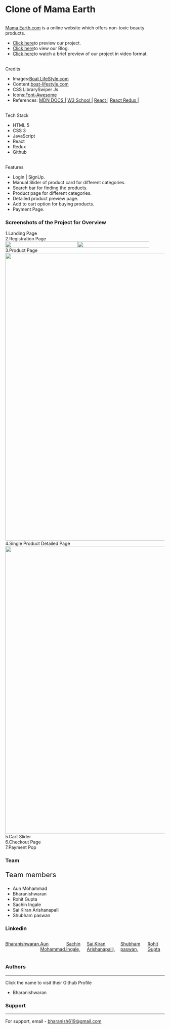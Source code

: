<h1>Clone of Mama Earth</h1>
    <img src="https://cdn-images-1.medium.com/max/1040/1*StPsEPuvTr08P69H4XpX-w.png" alt="">
    <p><a href="https://mamaearth.in/">Mama Earth.com</a> is a online website which offers non-toxic beauty products.</p>
    <ul>
        <li><a href="https://clone-mamaearth.netlify.app/">Click here</a><span>to preview our project.</span></li>
        <li><a href="https://medium.com/@rg15697/a-new-experience-with-cloning-of-mamaearth-website-fbffb55767aa">Click here</a><span>to view our Blog.</span></li>
        <li><a href="">Click here</a><span>to watch a brief preview of our project in video format.</span></li>
    </ul>
<!--     <img src="https://cdn.shopify.com/s/files/1/0057/8938/4802/files/Boat-Logo_200x_200x_f9c79bf9-9c9a-477d-ab6a-7c889a1f2f70_170x.png?v=1646731229" alt=""> -->
    <br>
    <label for="">Credits</label>
    <ul>
        <li><span>Images:</span><a href="https://mamaearth.in/">Boat LifeStyle.com</a></li>
        <li><span>Content:</span><a href="https://mamaearth.in/">boat-lifestyle.com</a></li>
        <li><span>CSS Library</span><a href=""></a>Swiper Js</li>
        <li><span>Icons:</span><a href="">Font-Awesome</a></li>
        <li style="display:flex,"><span>References:</span>
           <a href="">MDN DOCS |</a>
           <a href="">W3 School |</a>
           <a href="">React |</a>
           <a href="">React Redux |</a>
        </li>
    </ul>
    <br>
    <label for="">Tech Stack</label>
    <ul>
        <li>HTML 5</li>
        <li>CSS 3</li>
        <li>JavaScript</li>
        <li>React</li>
        <li>Redux</>
        <li>Github</li>
    </ul>
    <br>
    <label for="">Features</label>
     <ul>
         <li>Login | SignUp.</li>
         <li>Manual Slider of product card for different categories.</li>
         <li>Search bar for finding the products.</li>
         <li>Product page for different categories.</li>
         <li>Detailed product preview page.</li>
         <li>Add to cart option for buying products.</li>
         <li>Payment Page.</li>
     </ul>
     <h3>Screenshots of the Project for Overview</h3>
      <label for="">1.Landing Page</label><br>
      <img src="https://miro.medium.com/max/1400/1*Se-ve1tgHsIgzcGLTZDA6A.png" alt=""><br>
      <label for="">2.Registration Page</label><br>
     <div style="display: flex; width: 455px;">
        <img width="100%" src="https://miro.medium.com/max/806/1*M3GpWocniCwofufir6H7sQ.jpeg" alt="">
        <img width="100%" src="https://miro.medium.com/max/812/1*pS7KUMrcNd3uTxWnDkoo2Q.jpeg" alt="">
     </div>
      <label for="">3.Product Page</label><br>
      <img width="910px" src="https://miro.medium.com/max/1400/1*X3OFqt6EzfafCsyyQ0X9Ig.png" alt=""><br>
      <label for="">4.Single Product Detailed Page</label><br>
      <img width="910px" src="https://miro.medium.com/max/1400/1*_zjgw-ZYS1E4ueykOKIp-A.png" alt=""><br>
      <label for="">5.Cart Slider</label><br>
      <img src="https://miro.medium.com/max/1400/1*3hYuhVUuLY3EAKSRPOuKmw.jpeg" alt=""><br>
      <label for="">6.Checkout Page</label><br>
      <img src="https://miro.medium.com/max/1400/1*nXYKH_SBtjfqLrlMd1XZLw.png" alt=""><br>
      <label for="">7.Payment Pop</label><br>
      <img src="https://miro.medium.com/max/1400/1*hrMlRn9cSEjtFplD_G2xLw.jpeg" alt="">
      <h3>Team</h3>
      <p style="font-size: 22px;">Team members</p>
      <ul>
          <li>Aun Mohammad</li>
          <li>Bharanishwaran</li>
          <li>Rohit Gupta</li>
          <li>Sachin Ingale</li>
          <li>Sai Kiran Arishanapalli</li>
          <li>Shubham paswan</li>
      </ul>
      <h3>Linkedin</h3>
      <img src="https://camo.githubusercontent.com/10fcc3fc61bbf146537c4f6f5a59a340bd9d030a583f74cce7123bb1faba08b0/68747470733a2f2f696d672e736869656c64732e696f2f62616467652f6c696e6b6564696e2d3041363643323f7374796c653d666f722d7468652d6261646765266c6f676f3d6c696e6b6564696e266c6f676f436f6c6f723d7768697465" alt="">
      <div style="display: flex;">
          <a href="https://www.linkedin.com/in/bharanishwaran-m/"><p>Bharanishwaran,</p></a>
          <a href="https://www.linkedin.com/in/aunm/"><p>Aun Mohammad,</p></a>
          <a href="https://www.linkedin.com/in/sachin98/"><p>Sachin Ingale,</p></a>
          <a href="https://www.linkedin.com/in/sai-kiran-arishanapalli-1b7062190/"><p>Sai Kiran Arishanapalli,</p></a>
          <a href="https://www.linkedin.com/in/shubham-paswan-1aa2ba237/"><p>Shubham paswan,</p></a>
          <a href="https://www.linkedin.com/in/rg15697/"><p>Rohit Gupta</p></a>
      </div>
      <h3>Authors</h3>
      <hr>
      <p>Click the name to visit their Github Profile</p>
      <ul>
          <li><a href="https://github.com/Bharani619"></a>Bharanishwaran</li>
      </ul>
      <h3>Support</h3>
      <hr>
      For support, email - <a href="">bharanish619@gmail.com</a> 
     
